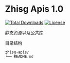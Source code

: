 
Zhisg Apis 1.0
===============

[![Total Downloads](https://poser.pugx.org/unntech/zhisg-apis/downloads)](https://packagist.org/packages/unntech/litephp)
[![License](https://poser.pugx.org/unntech/zhisg-apis/license)](https://packagist.org/packages/unntech/litephp)

静态资源以及公共库

目录结构
~~~
zhisg-apis/
└── README.md
~~~



